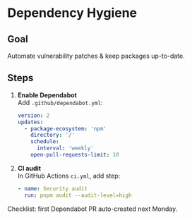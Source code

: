 # Dependency Hygiene

## Goal

Automate vulnerability patches & keep packages up-to-date.

## Steps

1. **Enable Dependabot**  
   Add `.github/dependabot.yml`:

   ```yml
   version: 2
   updates:
     - package-ecosystem: 'npm'
       directory: '/'
       schedule:
         interval: 'weekly'
       open-pull-requests-limit: 10
   ```

2. **CI audit**  
   In GitHub Actions `ci.yml`, add step:
   ```yaml
   - name: Security audit
     run: pnpm audit --audit-level=high
   ```

Checklist: first Dependabot PR auto-created next Monday.
